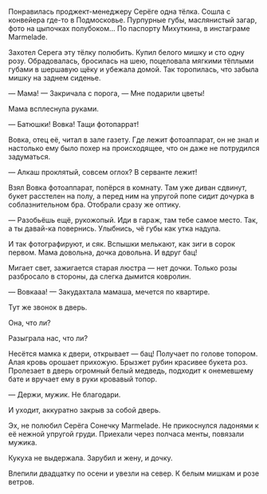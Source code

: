 Понравилась проджект-менеджеру Серёге одна тёлка. Сошла с конвейера где-то в Подмосковье. Пурпурные губы, маслянистый загар, фото на цыпочках полубоком… По паспорту Михуткина, в инстаграме Marmelade.

Захотел Серега эту тёлку полюбить. Купил белого мишку и сто одну розу. Обрадовалась, бросилась на шею, поцеловала мягкими тёплыми губами в шершавую щёку и убежала домой. Так торопилась, что забыла мишку на заднем сиденье.

— Мама! — Закричала с порога, — Мне подарили цветы!

Мама всплеснула руками.

— Батюшки! Вовка! Тащи фотопаррат!

Вовка, отец её, читал в зале газету. Где лежит фотоаппарат, он не знал и настолько ему было похер на происходящее, что он даже не потрудился задуматься.

— Алкаш проклятый, совсем оглох? В серванте лежит!

Взял Вовка фотоаппарат, попёрся в комнату. Там уже диван сдвинут, букет расстелен на полу, а перед ним на упругой попе сидит дочурка в соблазнительном бра. Отобрали сразу же оптику.

— Разобьёшь ещё, рукожопый. Иди в гараж, там тебе самое место. Так, а ты давай-ка повернись. Улыбнись, чё губы как утка надула.

И так фотографируют, и сяк. Вспышки мелькают, как зиги в сорок первом. Мама довольна, дочка довольна. И вдруг бац!

Мигает свет, зажигается старая люстра — нет дочки. Только розы разбросало в стороны, да слегка дымится ковролин.

— Вовкааа! — Закудахтала мамаша, мечется по квартире.

Тут же звонок в дверь.

Она, что ли?

Разыграла нас, что ли?

Несётся мамка к двери, открывает — бац! Получает по голове топором. Алая кровь орошает прихожую. Брызжет рубин красивее букета роз. Пролезает в дверь огромный белый медведь, подходит к онемевшему бате и вручает ему в руки кровавый топор.

— Держи, мужик. Не благодари.

И уходит, аккуратно закрыв за собой дверь.

Эх, не полюбил Серёга Сонечку Marmelade. Не прикоснулся ладонями к её нежной упругой груди. Приехали через полчаса менты, повязали мужика.

Кукуха не выдержала. Зарубил и жену, и дочку.

Влепили двадцатку по осени и увезли на север. К белым мишкам и розе ветров.